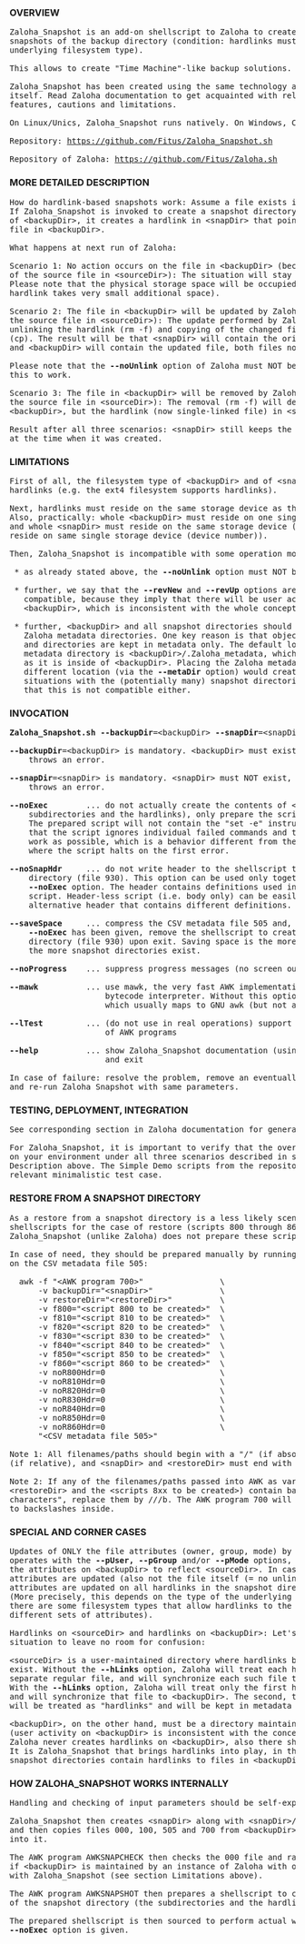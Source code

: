 ### OVERVIEW

<pre>
Zaloha_Snapshot is an add-on shellscript to Zaloha to create hardlink-based
snapshots of the backup directory (condition: hardlinks must be supported by the
underlying filesystem type).

This allows to create "Time Machine"-like backup solutions.

Zaloha_Snapshot has been created using the same technology and style as Zaloha
itself. Read Zaloha documentation to get acquainted with relevant terminology,
features, cautions and limitations.

On Linux/Unics, Zaloha_Snapshot runs natively. On Windows, Cygwin is needed.

Repository: <a href="https://github.com/Fitus/Zaloha_Snapshot.sh">https://github.com/Fitus/Zaloha_Snapshot.sh</a>

Repository of Zaloha: <a href="https://github.com/Fitus/Zaloha.sh">https://github.com/Fitus/Zaloha.sh</a>
</pre>


### MORE DETAILED DESCRIPTION

<pre>
How do hardlink-based snapshots work: Assume a file exists in &lt;backupDir&gt;.
If Zaloha_Snapshot is invoked to create a snapshot directory (= &lt;snapDir&gt;)
of &lt;backupDir&gt;, it creates a hardlink in &lt;snapDir&gt; that points to the original
file in &lt;backupDir&gt;.

What happens at next run of Zaloha:

Scenario 1: No action occurs on the file in &lt;backupDir&gt; (because of no change
of the source file in &lt;sourceDir&gt;): The situation will stay as described above.
Please note that the physical storage space will be occupied only once (as the
hardlink takes very small additional space).

Scenario 2: The file in &lt;backupDir&gt; will be updated by Zaloha (due to change of
the source file in &lt;sourceDir&gt;): The update performed by Zaloha consists of
unlinking the hardlink (rm -f) and copying of the changed file to &lt;backupDir&gt;
(cp). The result will be that &lt;snapDir&gt; will contain the original file,
and &lt;backupDir&gt; will contain the updated file, both files now single-linked.

Please note that the <b>--noUnlink</b> option of Zaloha must NOT be used in order for
this to work.

Scenario 3: The file in &lt;backupDir&gt; will be removed by Zaloha (due to removal of
the source file in &lt;sourceDir&gt;): The removal (rm -f) will delete the file in
&lt;backupDir&gt;, but the hardlink (now single-linked file) in &lt;snapDir&gt; will stay.

Result after all three scenarios: &lt;snapDir&gt; still keeps the state of &lt;backupDir&gt;
at the time when it was created.
</pre>


### LIMITATIONS

<pre>
First of all, the filesystem type of &lt;backupDir&gt; and of &lt;snapDir&gt; must support
hardlinks (e.g. the ext4 filesystem supports hardlinks).

Next, hardlinks must reside on the same storage device as the original file.
Also, practically: whole &lt;backupDir&gt; must reside on one single storage device
and whole &lt;snapDir&gt; must reside on the same storage device (= also all must
reside on same single storage device (device number)).

Then, Zaloha_Snapshot is incompatible with some operation modes of Zaloha:

 * as already stated above, the <b>--noUnlink</b> option must NOT be used

 * further, we say that the <b>--revNew</b> and <b>--revUp</b> options are also not
   compatible, because they imply that there will be user activity on
   &lt;backupDir&gt;, which is inconsistent with the whole concept.

 * further, &lt;backupDir&gt; and all snapshot directories should be accompanied by
   Zaloha metadata directories. One key reason is that objects other than files
   and directories are kept in metadata only. The default location of the Zaloha
   metadata directory is &lt;backupDir&gt;/.Zaloha_metadata, which is a good location
   as it is inside of &lt;backupDir&gt;. Placing the Zaloha metadata directory to a
   different location (via the <b>--metaDir</b> option) would create hard-to-manage
   situations with the (potentially many) snapshot directories, so we define
   that this is not compatible either.
</pre>


### INVOCATION

<pre>
<b>Zaloha_Snapshot.sh</b> <b>--backupDir</b>=&lt;backupDir&gt; <b>--snapDir</b>=&lt;snapDir&gt; [ other options ]

<b>--backupDir</b>=&lt;backupDir&gt; is mandatory. &lt;backupDir&gt; must exist, otherwise Zaloha
    throws an error.

<b>--snapDir</b>=&lt;snapDir&gt; is mandatory. &lt;snapDir&gt; must NOT exist, otherwise Zaloha
    throws an error.

<b>--noExec</b>        ... do not actually create the contents of &lt;snapDir&gt; (= the
    subdirectories and the hardlinks), only prepare the script (file 930).
    The prepared script will not contain the "set -e" instruction. This means
    that the script ignores individual failed commands and tries to do as much
    work as possible, which is a behavior different from the interactive regime,
    where the script halts on the first error.

<b>--noSnapHdr</b>     ... do not write header to the shellscript to create snapshot
    directory (file 930). This option can be used only together with the
    <b>--noExec</b> option. The header contains definitions used in the body of the
    script. Header-less script (i.e. body only) can be easily used with an
    alternative header that contains different definitions.

<b>--saveSpace</b>     ... compress the CSV metadata file 505 and, unless the option
    <b>--noExec</b> has been given, remove the shellscript to create snapshot
    directory (file 930) upon exit. Saving space is the more relevant issue
    the more snapshot directories exist.

<b>--noProgress</b>    ... suppress progress messages (no screen output).

<b>--mawk</b>          ... use mawk, the very fast AWK implementation based on a
                    bytecode interpreter. Without this option, awk is used,
                    which usually maps to GNU awk (but not always).

<b>--lTest</b>         ... (do not use in real operations) support for lint-testing
                    of AWK programs

<b>--help</b>          ... show Zaloha_Snapshot documentation (using the LESS program)
                    and exit

In case of failure: resolve the problem, remove an eventually existing &lt;snapDir&gt;
and re-run Zaloha_Snapshot with same parameters.
</pre>


### TESTING, DEPLOYMENT, INTEGRATION

<pre>
See corresponding section in Zaloha documentation for general issues.

For Zaloha_Snapshot, it is important to verify that the overall concept works
on your environment under all three scenarios described in section More Detailed
Description above. The Simple Demo scripts from the repository contain a
relevant minimalistic test case.
</pre>


### RESTORE FROM A SNAPSHOT DIRECTORY

<pre>
As a restore from a snapshot directory is a less likely scenario and the
shellscripts for the case of restore (scripts 800 through 860) occupy space,
Zaloha_Snapshot (unlike Zaloha) does not prepare these scripts.

In case of need, they should be prepared manually by running the AWK program 700
on the CSV metadata file 505:

  awk -f "&lt;AWK program 700&gt;"                \
      -v backupDir="&lt;snapDir&gt;"              \
      -v restoreDir="&lt;restoreDir&gt;"          \
      -v f800="&lt;script 800 to be created&gt;"  \
      -v f810="&lt;script 810 to be created&gt;"  \
      -v f820="&lt;script 820 to be created&gt;"  \
      -v f830="&lt;script 830 to be created&gt;"  \
      -v f840="&lt;script 840 to be created&gt;"  \
      -v f850="&lt;script 850 to be created&gt;"  \
      -v f860="&lt;script 860 to be created&gt;"  \
      -v noR800Hdr=0                        \
      -v noR810Hdr=0                        \
      -v noR820Hdr=0                        \
      -v noR830Hdr=0                        \
      -v noR840Hdr=0                        \
      -v noR850Hdr=0                        \
      -v noR860Hdr=0                        \
      "&lt;CSV metadata file 505&gt;"

Note 1: All filenames/paths should begin with a "/" (if absolute) or with a "./"
(if relative), and &lt;snapDir&gt; and &lt;restoreDir&gt; must end with terminating "/".

Note 2: If any of the filenames/paths passed into AWK as variables (&lt;snapDir&gt;,
&lt;restoreDir&gt; and the &lt;scripts 8xx to be created&gt;) contain backslashes as "weird
characters", replace them by ///b. The AWK program 700 will replace ///b back
to backslashes inside.
</pre>


### SPECIAL AND CORNER CASES

<pre>
Updates of ONLY the file attributes (owner, group, mode) by Zaloha: If Zaloha
operates with the <b>--pUser,</b> <b>--pGroup</b> and/or <b>--pMode</b> options, it updates
the attributes on &lt;backupDir&gt; to reflect &lt;sourceDir&gt;. In case when ONLY the
attributes are updated (also not the file itself (= no unlinking)), the
attributes are updated on all hardlinks in the snapshot directories.
(More precisely, this depends on the type of the underlying filesystem:
there are some filesystem types that allow hardlinks to the same file to have
different sets of attributes).

Hardlinks on &lt;sourceDir&gt; and hardlinks on &lt;backupDir&gt;: Let's summarize the
situation to leave no room for confusion:

&lt;sourceDir&gt; is a user-maintained directory where hardlinks between files may
exist. Without the <b>--hLinks</b> option, Zaloha will treat each hardlink as a
separate regular file, and will synchronize each such file to &lt;backupDir&gt;.
With the <b>--hLinks</b> option, Zaloha will treat only the first hardlink as a file,
and will synchronize that file to &lt;backupDir&gt;. The second, third etc hardlinks
will be treated as "hardlinks" and will be kept in metadata only (the 505 file).

&lt;backupDir&gt;, on the other hand, must be a directory maintained solely by Zaloha
(user activity on &lt;backupDir&gt; is inconsistent with the concept of snapshots).
Zaloha never creates hardlinks on &lt;backupDir&gt;, also there should be none.
It is Zaloha_Snapshot that brings hardlinks into play, in the form that
snapshot directories contain hardlinks to files in &lt;backupDir&gt;.
</pre>


### HOW ZALOHA_SNAPSHOT WORKS INTERNALLY

<pre>
Handling and checking of input parameters should be self-explanatory.

Zaloha_Snapshot then creates &lt;snapDir&gt; along with &lt;snapDir&gt;/.Zaloha_metadata
and then copies files 000, 100, 505 and 700 from &lt;backupDir&gt;/.Zaloha_metadata
into it.

The AWK program AWKSNAPCHECK then checks the 000 file and raises an error
if &lt;backupDir&gt; is maintained by an instance of Zaloha with options incompatible
with Zaloha_Snapshot (see section Limitations above).

The AWK program AWKSNAPSHOT then prepares a shellscript to create the contents
of the snapshot directory (the subdirectories and the hardlinks).

The prepared shellscript is then sourced to perform actual work (unless the
<b>--noExec</b> option is given.
</pre>
